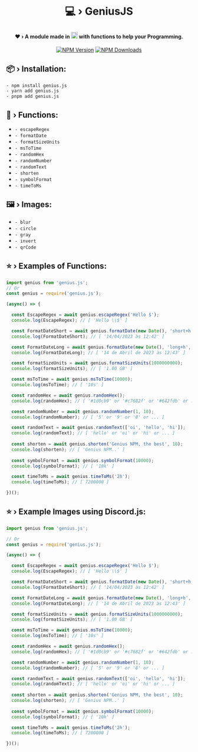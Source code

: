 # <p align="center">💻 › GeniusJS</p> 

#### <div align="center">❤ › A module made in <img src="https://cdn.jsdelivr.net/gh/devicons/devicon/icons/javascript/javascript-original.svg" width="18" height="18"/> with functions to help your Programming.</div>

<div align="center">
  <p>
    <a href="https://www.npmjs.com/package/genius.js"><img src="https://img.shields.io/npm/v/genius.js?maxAge=3600" alt="NPM Version" /></a>
    <a href="https://www.npmjs.com/package/genius.js"><img src="https://img.shields.io/npm/dt/genius.js?maxAge=3600" alt="NPM Downloads" /></a>
  </p>
</div>

## 📦 › Installation:

```sh
- npm install genius.js
- yarn add genius.js
- pnpm add genius.js
```

## 🧰 › Functions:

- `- escapeRegex`
- `- formatDate`
- `- formatSizeUnits`
- `- msToTime`
- `- randomHex`
- `- randomNumber`
- `- randomText`
- `- shorten`
- `- symbolFormat`
- `- timeToMs`

## 🖼️ › Images:

- `- blur`
- `- circle`
- `- gray`
- `- invert`
- `- qrCode`

## ⭐ › Examples of Functions:

```js
import genius from 'genius.js'; 
// Or
const genius = require('genius.js');

(async() => {

  const EscapeRegex = await genius.escapeRegex('Hello $');
  console.log(EscapeRegex); // [ 'Hello \\$' ]

  const FormatDateShort = await genius.formatDate(new Date(), 'short+h');
  console.log(FormatDateShort); // [ '14/04/2023 às 12:42' ]

  const FormatDateLong = await genius.formatDate(new Date(), 'long+h', '+');
  console.log(FormatDateLong); // [ '14 de Abril de 2023 às 12:43' ]

  const formatSizeUnits = await genius.formatSizeUnits(1000000000);
  console.log(formatSizeUnits); // [ '1.00 GB' ]

  const msToTime = await genius.msToTime(10000);
  console.log(msToTime); // [ '10s' ]

  const randomHex = await genius.randomHex();
  console.log(randomHex); // [ '#1d0cb9' or '#c7682f' or '#642fdb' or ... ]

  const randomNumber = await genius.randomNumber(1, 10);
  console.log(randomNumber); // [ '5' or '9' or '8' or ... ]

  const randomText = await genius.randomText(['oi', 'hello', 'hi']);
  console.log(randomText); // [ 'hello' or 'oi' or 'hi' or ... ]
  
  const shorten = await genius.shorten('Genius NPM, the best', 10);
  console.log(shorten); // [ 'Genius NPM..' ]
  
  const symbolFormat = await genius.symbolFormat(10000);
  console.log(symbolFormat); // [ '10k' ]

  const timeToMs = await genius.timeToMs('2h');
  console.log(timeToMs); // [ 7200000 ]

})();
```


## ⭐ › Example Images using Discord.js:

```js
import genius from 'genius.js'; 

// Or
const genius = require('genius.js');

(async() => {

  const EscapeRegex = await genius.escapeRegex('Hello $');
  console.log(EscapeRegex); // [ 'Hello \\$' ]

  const FormatDateShort = await genius.formatDate(new Date(), 'short+h');
  console.log(FormatDateShort); // [ '14/04/2023 às 12:42' ]

  const FormatDateLong = await genius.formatDate(new Date(), 'long+h', '+');
  console.log(FormatDateLong); // [ '14 de Abril de 2023 às 12:43' ]

  const formatSizeUnits = await genius.formatSizeUnits(1000000000);
  console.log(formatSizeUnits); // [ '1.00 GB' ]

  const msToTime = await genius.msToTime(10000);
  console.log(msToTime); // [ '10s' ]

  const randomHex = await genius.randomHex();
  console.log(randomHex); // [ '#1d0cb9' or '#c7682f' or '#642fdb' or ... ]

  const randomNumber = await genius.randomNumber(1, 10);
  console.log(randomNumber); // [ '5' or '9' or '8' or ... ]

  const randomText = await genius.randomText(['oi', 'hello', 'hi']);
  console.log(randomText); // [ 'hello' or 'oi' or 'hi' or ... ]
  
  const shorten = await genius.shorten('Genius NPM, the best', 10);
  console.log(shorten); // [ 'Genius NPM..' ]
  
  const symbolFormat = await genius.symbolFormat(10000);
  console.log(symbolFormat); // [ '10k' ]

  const timeToMs = await genius.timeToMs('2h');
  console.log(timeToMs); // [ 7200000 ]

})();
```